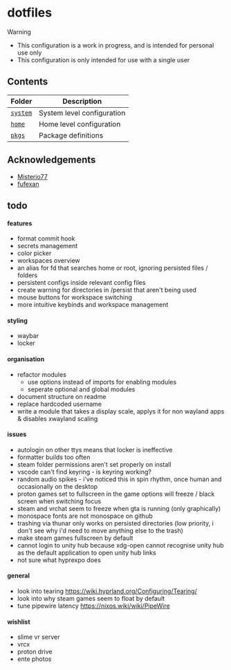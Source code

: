 # dotfiles

> [!WARNING]
> - This configuration is a work in progress, and is intended for personal use only
> - This configuration is only intended for use with a single user

## Contents

| Folder             | Description                |
| ------------------ | -------------------------- |
| [`system`](system) | System level configuration |
| [`home`](home)     | Home level configuration   |
| [`pkgs`](pkgs)     | Package definitions        |

## Acknowledgements

- [Misterio77](https://github.com/Misterio77/nix-starter-configs)
- [fufexan](https://github.com/fufexan/dotfiles)

## todo

#### features

- format commit hook
- secrets management
- color picker
- workspaces overview
- an alias for fd that searches home or root, ignoring persisted files / folders
- persistent configs inside relevant config files
- create warning for directories in /persist that aren't being used
- mouse buttons for workspace switching
- more intuitive keybinds and workspace management

#### styling

- waybar
- locker

#### organisation

- refactor modules
    - use options instead of imports for enabling modules
    - seperate optional and global modules
- document structure on readme
- replace hardcoded username
- write a module that takes a display scale, applys it for non wayland apps & disables xwayland scaling

#### issues
- autologin on other ttys means that locker is ineffective
- formatter builds too often
- steam folder permissions aren't set properly on install
- vscode can't find keyring - is keyring working?
- random audio spikes - i've noticed this in spin rhythm, once human and occasionally on the desktop
- proton games set to fullscreen in the game options will freeze / black screen when switching focus
- steam and vrchat seem to freeze when gta is running (only graphically)
- monospace fonts are not monospace on github
- trashing via thunar only works on persisted directories (low priority, i don't see why i'd need to move anything else to the trash)
- make steam games fullscreen by default
- cannot login to unity hub because xdg-open cannot recognise unity hub as the default application to open unity hub links
- not sure what hyprexpo does

#### general

- look into tearing https://wiki.hyprland.org/Configuring/Tearing/
- look into why steam games seem to float by default
- tune pipewire latency https://nixos.wiki/wiki/PipeWire

#### wishlist

- slime vr server
- vrcx
- proton drive
- ente photos